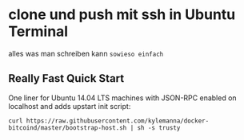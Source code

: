 # clone und push mit ssh in Ubuntu Terminal 

  alles was man schreiben kann
      `sowieso einfach`

Really Fast Quick Start
-----------------------

One liner for Ubuntu 14.04 LTS machines with JSON-RPC enabled on localhost and adds upstart init script:

    curl https://raw.githubusercontent.com/kylemanna/docker-bitcoind/master/bootstrap-host.sh | sh -s trusty


